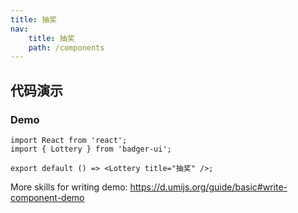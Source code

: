 ```yaml
---
title: 抽奖
nav:
    title: 抽奖
    path: /components
---
```


## 代码演示

### Demo

```tsx
import React from 'react';
import { Lottery } from 'badger-ui';

export default () => <Lottery title="抽奖" />;
```

More skills for writing demo:
https://d.umijs.org/guide/basic#write-component-demo
